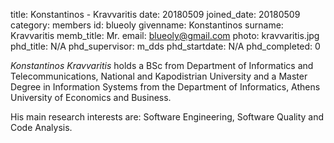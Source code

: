title: Konstantinos - Kravvaritis
date: 20180509
joined_date: 20180509
category: members 
id: blueoly
givenname: Konstantinos
surname: Kravvaritis
memb_title: Mr.
email: blueoly@gmail.com
photo: kravvaritis.jpg
phd_title: N/A
phd_supervisor: m_dds
phd_startdate: N/A
phd_completed: 0

_Konstantinos Kravvaritis_ holds a BSc from Department of Informatics and Telecommunications, National and Kapodistrian University and a Master Degree in Information Systems from the Department of Informatics, Athens University of Economics and Business.

His main research interests are: Software Engineering, Software Quality and Code Analysis.
